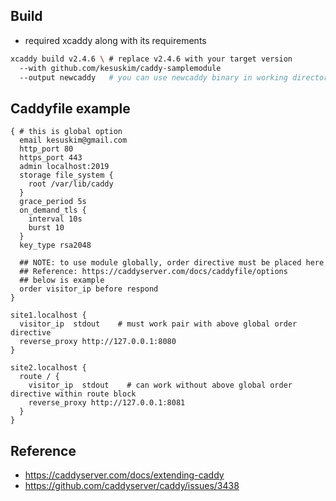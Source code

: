 ## Build
- required xcaddy along with its requirements

```bash
xcaddy build v2.4.6 \ # replace v2.4.6 with your target version
  --with github.com/kesuskim/caddy-samplemodule
  --output newcaddy   # you can use newcaddy binary in working directory
```

## Caddyfile example
```Caddyfile
{ # this is global option
  email kesuskim@gmail.com
  http_port 80
  https_port 443
  admin localhost:2019
  storage file_system {
    root /var/lib/caddy
  }
  grace_period 5s
  on_demand_tls {
    interval 10s
    burst 10
  }
  key_type rsa2048

  ## NOTE: to use module globally, order directive must be placed here
  ## Reference: https://caddyserver.com/docs/caddyfile/options
  ## below is example
  order visitor_ip before respond
}

site1.localhost {
  visitor_ip  stdout    # must work pair with above global order directive
  reverse_proxy http://127.0.0.1:8080
}

site2.localhost {
  route / {
    visitor_ip  stdout    # can work without above global order directive within route block
    reverse_proxy http://127.0.0.1:8081
  }
}
```

## Reference

- https://caddyserver.com/docs/extending-caddy
- https://github.com/caddyserver/caddy/issues/3438